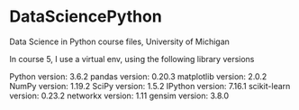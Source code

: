# DataSciencePython
Data Science in Python course files, University of Michigan

In course 5, I use a virtual env, using the following library versions

Python version: 3.6.2
pandas version: 0.20.3
matplotlib version: 2.0.2
NumPy version: 1.19.2
SciPy version: 1.5.2
IPython version: 7.16.1
scikit-learn version: 0.23.2
networkx version: 1.11
gensim version: 3.8.0
